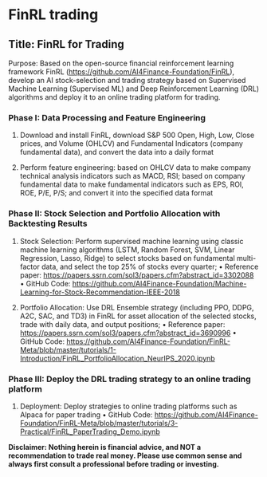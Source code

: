 # FinRL trading
## Title: FinRL for Trading

Purpose: Based on the open-source financial reinforcement learning framework FinRL (https://github.com/AI4Finance-Foundation/FinRL), develop an AI stock-selection and trading strategy based on Supervised Machine Learning (Supervised ML) and Deep Reinforcement Learning (DRL) algorithms and deploy it to an online trading platform for trading.

### Phase I: Data Processing and Feature Engineering
1. Download and install FinRL, download S&P 500 Open, High, Low, Close prices, and Volume (OHLCV) and Fundamental Indicators (company fundamental data), and convert the data into a daily format

2. Perform feature engineering: based on OHLCV data to make company technical analysis indicators such as MACD, RSI; based on company fundamental data to make fundamental indicators such as EPS, ROI, ROE, P/E, P/S; and convert it into the specified data format

### Phase II: Stock Selection and Portfolio Allocation with Backtesting Results
1. Stock Selection: Perform supervised machine learning using classic machine learning algorithms (LSTM, Random Forest, SVM, Linear Regression, Lasso, Ridge) to select stocks based on fundamental multi-factor data, and select the top 25% of stocks every quarter; 
• Reference paper: https://papers.ssrn.com/sol3/papers.cfm?abstract_id=3302088
• GitHub Code: https://github.com/AI4Finance-Foundation/Machine-Learning-for-Stock-Recommendation-IEEE-2018

2. Portfolio Allocation: Use DRL Ensemble strategy (including PPO, DDPG, A2C, SAC, and TD3) in FinRL for asset allocation of the selected stocks, trade with daily data, and output positions; 
• Reference paper: https://papers.ssrn.com/sol3/papers.cfm?abstract_id=3690996
• GitHub Code: https://github.com/AI4Finance-Foundation/FinRL-Meta/blob/master/tutorials/1-Introduction/FinRL_PortfolioAllocation_NeurIPS_2020.ipynb

### Phase III: Deploy the DRL trading strategy to an online trading platform
1. Deployment: Deploy strategies to online trading platforms such as Alpaca for paper trading
• GitHub Code: https://github.com/AI4Finance-Foundation/FinRL-Meta/blob/master/tutorials/3-Practical/FinRL_PaperTrading_Demo.ipynb


**Disclaimer: Nothing herein is financial advice, and NOT a recommendation to trade real money. Please use common sense and always first consult a professional before trading or investing.**
